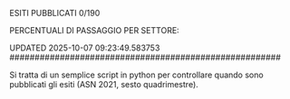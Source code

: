 ESITI PUBBLICATI 0/190 

PERCENTUALI DI PASSAGGIO PER SETTORE:

UPDATED 2025-10-07 09:23:49.583753
###################################################### 

Si tratta di un semplice script in python per controllare quando sono pubblicati gli esiti (ASN 2021, sesto quadrimestre).

